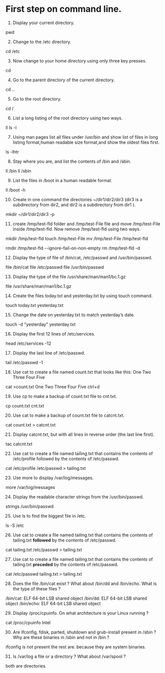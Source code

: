 # First step on command line.
1. Display your current directory.

pwd

2. Change to the /etc directory.

cd /etc

3. Now change to your home directory using only three key presses.

cd

4. Go to the parent directory of the current directory.

cd ..

5. Go to the root directory.

cd /

6. List a long listing of the root directory using two ways.

ll 
ls -l

7. Using man pages list all files under /usr/bin and show list of files in long listing format,human readable size format,and show the oldest files first.

ls -lhtr

8. Stay where you are, and list the contents of /bin and /sbin.

ll /bin
ll /sbin

9. List the files in /boot in a human readable format.

ll /boot -h

10. Create in one command the directories ~/dir1/dir2/dir3 (dir3 is a subdirectory
from dir2, and dir2 is a subdirectory from dir1 ).

mkdir ~/dir1/dir2/dir3 -p

11. create /tmp/test-fld folder and /tmp/test-File file and move /tmp/test-File inside /tmp/test-fld. Now remove /tmp/test-fld using two ways.

mkdir /tmp/test-fld 
touch /tmp/test-File
mv /tmp/test-File /tmp/test-fld

rmdir /tmp/test-fld --ignore-fail-on-non-empty
rm /tmp/test-fld -d

12. Display the type of file of /bin/cat, /etc/passwd and /usr/bin/passwd.

file /bin/cat
file /etc/passwd
file /usr/bin/passwd

13. Display the type of the file /usr/share/man/man1/bc.1.gz

file /usr/share/man/man1/bc.1.gz

14. Create the files today.txt and yesterday.txt by using touch command.

touch today.txt yesterday.txt

15. Change the date on yesterday.txt to match yesterday’s date.

touch -d "yesterday" yesterday.txt

16. Display the first 12 lines of /etc/services.

head /etc/services -12

17. Display the last line of /etc/passwd.

tail /etc/passwd -1

18. Use cat to create a file named count.txt that looks like this:
One
Two
Three
Four
Five

cat >count.txt
One
Two
Three
Four
Five
ctrl+d


19. Use cp to make a backup of count.txt file to cnt.txt.

cp count.txt cnt.txt

20. Use cat to make a backup of count.txt file to catcnt.txt.

cat count.txt > catcnt.txt

21. Display catcnt.txt, but with all lines in reverse order (the last line first).

tac catcnt.txt

22. Use cat to create a file named tailing.txt that contains the contents of /etc/profile followed by the contents of /etc/passwd.

cat /etc/profile /etc/passwd > tailing.txt

23. Use more to display /var/log/messages.

more /var/log/messages

24. Display the readable character strings from the /usr/bin/passwd.

strings /usr/bin/passwd

25. Use ls to find the biggest file in /etc.

ls -S /etc

26.  Use cat to create a file named tailing.txt that contains the contents of tailing.txt **followed** by the contents of /etc/passwd.

cat tailing.txt /etc/passwd > tailing.txt

27. Use cat to create a file named tailing.txt that contains the contents of tailing.txt **preceded** by the contents of /etc/passwd.

cat /etc/passwd tailing.txt > tailing.txt

28. Does the file /bin/cat exist ? What about /bin/dd and /bin/echo. What is the type of these files ?

/bin/cat: ELF 64-bit LSB shared object
/bin/dd: ELF 64-bit LSB shared object
/bin/echo: ELF 64-bit LSB shared object

29. Display /proc/cpuinfo. On what architecture is your Linux running ?

cat /proc/cpuinfo
Intel

30. Are ifconfig, fdisk, parted, shutdown and grub-install present in /sbin ? Why are these binaries in /sbin and not in /bin ?

ifconfig is not present
the rest are.
because they are system binaries.

31.  Is /var/log a file or a directory ? What about /var/spool ?

both are directories.

